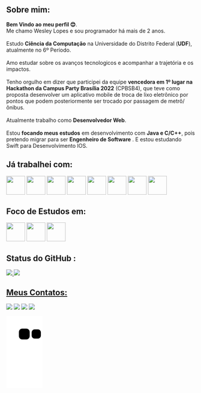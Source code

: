 ## Sobre mim:

**Bem Vindo ao meu perfil 😊**.<br>
Me chamo Wesley Lopes e sou programador há mais de 2 anos.<br><br>
Estudo **Ciência da Computação** na Universidade do Distrito Federal (**UDF**), atualmente no 6º Período.<br><br>
Amo estudar sobre os avanços tecnologicos e acompanhar a trajetória e os impactos.<br><br>
Tenho orgulho em dizer que participei da equipe **vencedora em 1º lugar na Hackathon da Campus Party Brasília 2022** (CPBSB4),
que teve como proposta desenvolver um aplicativo mobile de troca de lixo eletrônico por pontos que podem posteriormente ser trocado
por passagem de metrô/ônibus.<br><br>
Atualmente trabalho como **Desenvolvedor Web**.<br><br>
Estou **focando meus estudos** em desenvolvimento com **Java e C/C++**, pois pretendo migrar para ser **Engenheiro de Software** .
E estou estudando Swift para Desenvolvimento IOS.



## Já trabalhei com:
<div>
<img src="https://cdn.jsdelivr.net/gh/devicons/devicon/icons/nodejs/nodejs-original.svg" width="50" height="50"/>    
<img src="https://cdn.jsdelivr.net/gh/devicons/devicon/icons/cakephp/cakephp-original-wordmark.svg" width="50" height="50"/> 
<img src="https://cdn.jsdelivr.net/gh/devicons/devicon/icons/php/php-original.svg" width="50" height="50"/> 
<img src="https://cdn.jsdelivr.net/gh/devicons/devicon/icons/mysql/mysql-original-wordmark.svg" width="50" height="50"/>
<img src="https://cdn.jsdelivr.net/gh/devicons/devicon/icons/javascript/javascript-original.svg" width="50" height="50"/>
<img src="https://cdn.jsdelivr.net/gh/devicons/devicon/icons/git/git-original.svg" width="50" height="50"/>
<img src="https://cdn.jsdelivr.net/gh/devicons/devicon/icons/github/github-original.svg" width="50" height="50"/>
<img src="https://cdn.jsdelivr.net/gh/devicons/devicon/icons/jquery/jquery-plain-wordmark.svg" width="50" height="50"/>

</div>


## Foco de Estudos em:
<div>
<img src="https://cdn.jsdelivr.net/gh/devicons/devicon/icons/java/java-original.svg" width="50" height="50"/>
<img src="https://cdn.jsdelivr.net/gh/devicons/devicon/icons/spring/spring-original.svg" width="50" height="50"/>
<img src="https://cdn.jsdelivr.net/gh/devicons/devicon/icons/mysql/mysql-original.svg" width="50" height="50"/>
</div>

## Status do GitHub :


<div>
<a href="https://github.com/Lupescoder">
<img height="180em" src="https://github-readme-stats.vercel.app/api/top-langs/?username=Lupescoder&layout=compact&langs_count=7&theme=dracula"/>
<img height="180em" src="https://github-readme-stats.vercel.app/api?username=Lupescoder&show_icons=true&theme=dracula&include_all_commits=true&count_private=true"/>
</div>
  
## Meus Contatos:

<div>
<a href="https://www.instagram.com/wesleylupes/" target="_blank"><img src="https://img.shields.io/badge/-Instagram-%23E4405F?style=for-the-badge&logo=instagram&logoColor=white" target="_blank"></a>
<a href="https://www.twitch.tv/humildaso" target="_blank"><img src="https://img.shields.io/badge/Twitch-9146FF?style=for-the-badge&logo=twitch&logoColor=white" target="_blank"></a>
<a href = "mailto:contato@seu-usuário-aqui"><img src="https://img.shields.io/badge/Gmail-D14836?style=for-the-badge&logo=gmail&logoColor=white" target="_blank"></a>
<a href="https://www.linkedin.com/in/wesleylopess/" target="_blank"><img src="https://img.shields.io/badge/-LinkedIn-%230077B5?style=for-the-badge&logo=linkedin&logoColor=white" target="_blank"></a>   
</div>
  
  
  
  
  
  ![Snake animation](https://github.com/Lupescoder/Lupescoder/blob/output/github-contribution-grid-snake.svg)
